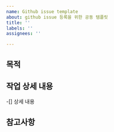 ```yaml
---
name: Github issue template
about: github issue 등록을 위한 공동 템플릿
title: ''
labels: ''
assignees: ''

---
```


## 목적
> 
## 작업 상세 내용 
-[] 상세 내용
## 참고사항
